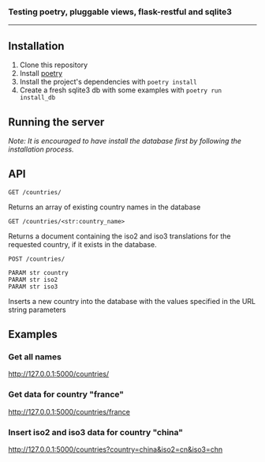 ### Testing poetry, pluggable views, flask-restful and sqlite3
---
## Installation
1. Clone this repository
2. Install [poetry](https://python-poetry.org/)
3. Install the project's dependencies with `poetry install`
4. Create a fresh sqlite3 db with some examples with `poetry run install_db`

## Running the server
*Note: It is encouraged to have install the database first by following the installation process.*

## API
`GET /countries/`

Returns an array of existing country names in the database

`GET /countries/<str:country_name>`

Returns a document containing the iso2 and iso3 translations for the requested country, if it exists in the database.

`POST /countries/`

```
PARAM str country
PARAM str iso2
PARAM str iso3
```

Inserts a new country into the database with the values specified in the URL string parameters


## Examples
### Get all names
http://127.0.0.1:5000/countries/

### Get data for country "france"
http://127.0.0.1:5000/countries/france

### Insert iso2 and iso3 data for country "china"
http://127.0.0.1:5000/countries?country=china&iso2=cn&iso3=chn